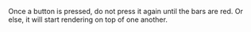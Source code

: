 Once a button is pressed, do not press it again until the bars are red. Or else, it will start rendering on top of one another.
